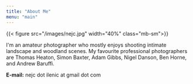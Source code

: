 ```yaml
---
title: "About Me"
menu: "main"
---
```


{{< figure src="/images/nejc.jpg" width="40%" class="mb-sm">}}

I'm an amateur photographer who mostly enjoys shooting intimate landscape and woodland scenes. My favourite professional photographers are Thomas Heaton, Simon Baxter, Adam Gibbs, Nigel Danson, Ben Horne, and Andrew Baruffi.

<div class="mt-xl mb-md">
  <b>E-mail:</b> nejc dot ilenic at gmail dot com
</div>
